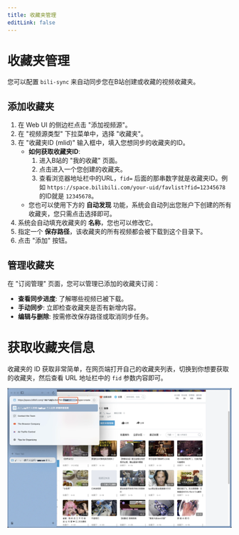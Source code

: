 ```yaml
---
title: 收藏夹管理
editLink: false
---
```


# 收藏夹管理

您可以配置 `bili-sync` 来自动同步您在B站创建或收藏的视频收藏夹。

## 添加收藏夹

1.  在 Web UI 的侧边栏点击 "添加视频源"。
2.  在 "视频源类型" 下拉菜单中，选择 "收藏夹"。
3.  在 "收藏夹ID (mlid)" 输入框中，填入您想同步的收藏夹的ID。
    - **如何获取收藏夹ID**:
      1. 进入B站的 "我的收藏" 页面。
      2. 点击进入一个您创建的收藏夹。
      3. 查看浏览器地址栏中的URL，`fid=` 后面的那串数字就是收藏夹ID。例如 `https://space.bilibili.com/your-uid/favlist?fid=12345678` 的ID就是 `12345678`。
    - 您也可以使用下方的 **自动发现** 功能，系统会自动列出您账户下创建的所有收藏夹，您只需点击选择即可。
4.  系统会自动填充收藏夹的 **名称**，您也可以修改它。
5.  指定一个 **保存路径**，该收藏夹的所有视频都会被下载到这个目录下。
6.  点击 "添加" 按钮。

## 管理收藏夹

在 "订阅管理" 页面，您可以管理已添加的收藏夹订阅：

- **查看同步进度**: 了解哪些视频已被下载。
- **手动同步**: 立即检查收藏夹是否有新增内容。
- **编辑与删除**: 按需修改保存路径或取消同步任务。

# 获取收藏夹信息

收藏夹的 ID 获取非常简单，在网页端打开自己的收藏夹列表，切换到你想要获取的收藏夹，然后查看 URL 地址栏中的 `fid` 参数内容即可。

![image](./assets/favorite.webp)